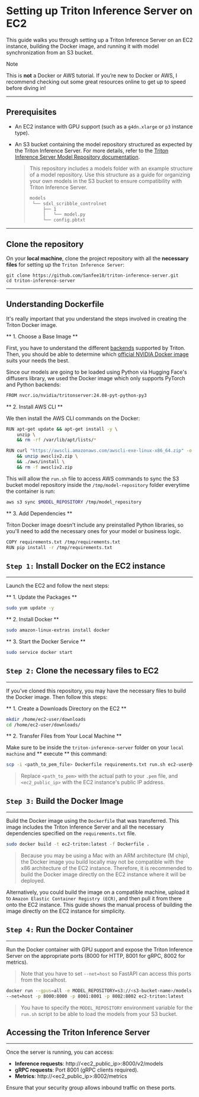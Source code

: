 # Setting up Triton Inference Server on EC2

This guide walks you through setting up a Triton Inference Server on an EC2 instance, building the Docker image, and running it with model synchronization from an S3 bucket.

> [!Note]
>
> This is **not** a Docker or AWS tutorial. If you’re new to Docker or AWS, I recommend checking out some great resources online to get up to speed before diving in!

---
## Prerequisites 

<!-- TODO: Add section on how to configure the EC2 instance -->

- An EC2 instance with GPU support (such as a `g4dn.xlarge` or `p3` instance type). 
- An S3 bucket containing the model repository structured as expected by the Triton Inference Server. For more details, refer to the [Triton Inference Server Model Repository documentation](https://docs.nvidia.com/deeplearning/triton-inference-server/user-guide/docs/user_guide/model_repository.html).

  > This repository includes a models folder with an example structure of a model repository. Use this structure as a guide for organizing your own models in the S3 bucket to ensure compatibility with Triton Inference Server.
  >```bash
  >models
  >  └── sdxl_scribble_controlnet
  >      ├── 1
  >      │   └── model.py
  >      └── config.pbtxt
  >```

---
## Clone the repository 

On your **local machine**, clone the project repository with all the **necessary files** for setting up the `Triton Inference Server`: 

```bash.
git clone https://github.com/Sanfee18/triton-inference-server.git
cd triton-inference-server
```

---
## Understanding Dockerfile

It's really important that you understand the steps involved in creating the Triton Docker image.

** 1. Choose a Base Image **

First, you have to understand the different [backends](https://github.com/triton-inference-server/backend) supported by Triton.
Then, you should be able to determine which [official NVIDIA Docker image](https://catalog.ngc.nvidia.com/orgs/nvidia/containers/tritonserver/tags) suits your needs the best.

Since our models are going to be loaded using Python via Hugging Face's diffusers library, we used the Docker image which only supports PyTorch and Python backends:
```bash
FROM nvcr.io/nvidia/tritonserver:24.08-pyt-python-py3
```

** 2. Install AWS CLI **

We then install the AWS CLI commands on the Docker: 

```bash
RUN apt-get update && apt-get install -y \
    unzip \
    && rm -rf /var/lib/apt/lists/*

RUN curl "https://awscli.amazonaws.com/awscli-exe-linux-x86_64.zip" -o "awscliv2.zip" \
    && unzip awscliv2.zip \
    && ./aws/install \
    && rm -f awscliv2.zip
```

This will allow the `run.sh` file to access AWS commands to sync the S3 bucket model repository inside the `/tmp/model-repository` folder everytime the container is run:

```bash
aws s3 sync $MODEL_REPOSITORY /tmp/model_repository
```

** 3. Add Dependencies **

Triton Docker image doesn't include any preinstalled Python libraries, so you'll need to add the necessary ones for your model or business logic.

```bash
COPY requirements.txt /tmp/requirements.txt
RUN pip install -r /tmp/requirements.txt
```

## `Step 1:` Install Docker on the EC2 instance
---

Launch the EC2 and follow the next steps:

** 1. Update the Packages **

```bash
sudo yum update -y
```

** 2. Install Docker **

```bash
sudo amazon-linux-extras install docker
```

** 3. Start the Docker Service **

```bash
sudo service docker start
```

## `Step 2:` Clone the necessary files to EC2
---

If you've cloned this repository, you may have the necessary files to build the Docker image. Then follow this steps:

** 1. Create a Downloads Directory on the EC2 **

```bash
mkdir /home/ec2-user/downloads
cd /home/ec2-user/downloads/
```

** 2. Transfer Files from Your Local Machine **

Make sure to be inside the `triton-inference-server` folder on your `local machine` and ** execute ** this command:
```bash
scp -i <path_to_pem_file> Dockerfile requirements.txt run.sh ec2-user@<ec2_public_ip>:/home/ec2-user/downloads
```
> Replace `<path_to_pem>` with the actual path to your `.pem` file, and `<ec2_public_ip>` with the EC2 instance's public IP address.

## `Step 3:` Build the Docker Image
---

Build the Docker image using the `Dockerfile` that was transferred. This image includes the Triton Inference Server and all the necessary dependencies specified on the `requirements.txt` file.

```bash
sudo docker build -t ec2-triton:latest -f Dockerfile .
```

> Because you may be using a Mac with an ARM architecture (M chip), the Docker image you build locally may not be compatible with the x86 architecture of the EC2 instance. Therefore, it is recommended to build the Docker image directly on the EC2 instance where it will be deployed.

Alternatively, you could build the image on a compatible machine, upload it to `Amazon Elastic Container Registry (ECR)`, and then pull it from there onto the EC2 instance. This guide shows the manual process of building the image directly on the EC2 instance for simplicity.

## `Step 4:` Run the Docker Container
---

Run the Docker container with GPU support and expose the Triton Inference Server on the appropriate ports (8000 for HTTP, 8001 for gRPC, 8002 for metrics). 

> Note that you have to set `--net=host` so FastAPI can access this ports from the localhost.

```bash
docker run --gpus=all -e MODEL_REPOSITORY=s3://<s3-bucket-name>/models \
--net=host -p 8000:8000 -p 8001:8001 -p 8002:8002 ec2-triton:latest
```
> You have to specify the `MODEL_REPOSITORY` environment variable for the `run.sh` script to be able to load the models from your S3 bucket.

## Accessing the Triton Inference Server
---

Once the server is running, you can access:
- **Inference requests**: http://<ec2_public_ip>:8000/v2/models
- **gRPC requests**: Port 8001 (gRPC clients required).
- **Metrics**: http://<ec2_public_ip>:8002/metrics

Ensure that your security group allows inbound traffic on these ports.
